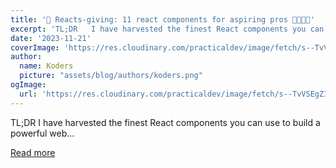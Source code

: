 ```yaml
---
title: '🦃 Reacts-giving: 11 react components for aspiring pros 👩🏻‍🌾🍁'
excerpt: 'TL;DR   I have harvested the finest React components you can use to build a powerful web...'
date: '2023-11-21'
coverImage: 'https://res.cloudinary.com/practicaldev/image/fetch/s--TvVSEgZI--/c_imagga_scale,f_auto,fl_progressive,h_420,q_66,w_1000/https://dev-to-uploads.s3.amazonaws.com/uploads/articles/0fbgar2dz7cs5ex407qv.gif'
author:
  name: Koders
  picture: "assets/blog/authors/koders.png"
ogImage:
  url: 'https://res.cloudinary.com/practicaldev/image/fetch/s--TvVSEgZI--/c_imagga_scale,f_auto,fl_progressive,h_420,q_66,w_1000/https://dev-to-uploads.s3.amazonaws.com/uploads/articles/0fbgar2dz7cs5ex407qv.gif'
---
```


TL;DR   I have harvested the finest React components you can use to build a powerful web...

[Read more](https://dev.to/copilotkit/reacts-giving-11-react-components-for-aspiring-pros-eck)
